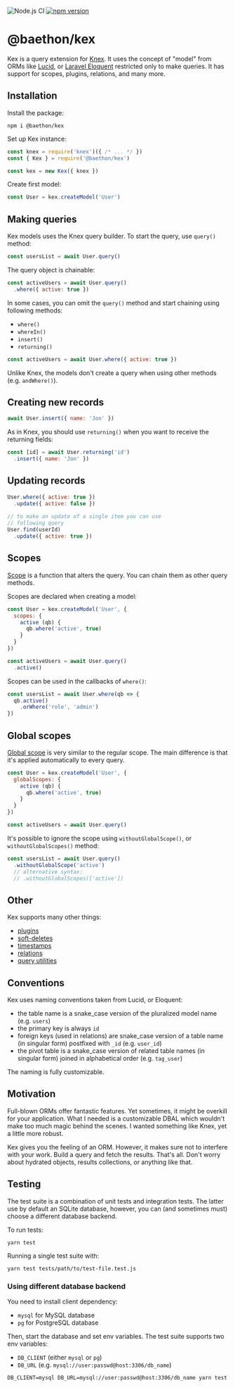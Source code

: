 ![Node.js CI](https://github.com/baethon/kex/workflows/Node.js%20CI/badge.svg?branch=master)
[![npm version](https://badge.fury.io/js/%40baethon%2Fkex.svg)](https://badge.fury.io/js/%40baethon%2Fkex)

# @baethon/kex

Kex is a query extension for [Knex](https://knexjs.org/). It uses the concept of "model" from ORMs like [Lucid](https://github.com/adonisjs/lucid), or [Laravel Eloquent](https://laravel.com/docs/7.x/eloquent) restricted only to make queries. It has support for scopes, plugins, relations, and many more.

## Installation

Install the package:

```
npm i @baethon/kex
```

Set up Kex instance:

```js
const knex = require('knex')({ /* ... */ })
const { Kex } = require('@baethon/kex')

const kex = new Kex({ knex })
```

Create first model:

```js
const User = kex.createModel('User')
```

## Making queries

Kex models uses the Knex query builder. To start the query, use `query()` method:

```js
const usersList = await User.query()
```

The query object is chainable:

```js
const activeUsers = await User.query()
  .where({ active: true })
```

In some cases, you can omit the `query()` method and start chaining using following methods:

- `where()`
- `whereIn()`
- `insert()`
- `returning()`

```js
const activeUsers = await User.where({ active: true })
```

Unlike Knex, the models don't create a query when using other methods (e.g. `andWhere()`).

## Creating new records

```js
await User.insert({ name: 'Jon' })
```

As in Knex, you should use `returning()` when you want to receive the returning fields:

```js
const [id] = await User.returning('id')
  .insert({ name: 'Jon' })
```

## Updating records

```js
User.where({ active: true })
  .update({ active: false })
  
// to make an update of a single item you can use
// following query
User.find(userId)
  .update({ active: true })
```

## Scopes

[Scope](https://github.com/baethon/kex/wiki/Scopes) is a function that alters the query. You can chain them as other query methods.

Scopes are declared when creating a model:

```js
const User = kex.createModel('User', {
  scopes: {
    active (qb) {
      qb.where('active', true)
    }
  }
})

const activeUsers = await User.query()
  .active()
```

Scopes can be used in the callbacks of `where()`:

```js 
const usersList = await User.where(qb => {
  qb.active()
    .orWhere('role', 'admin')
})
```

## Global scopes

[Global scope](https://github.com/baethon/kex/wiki/Scopes#global-scopes) is very similar to the regular scope. The main difference is that it's applied automatically to every query.

```js 
const User = kex.createModel('User', {
  globalScopes: {
    active (qb) {
      qb.where('active', true)
    }
  }
})

const activeUsers = await User.query()
```

It's possible to ignore the scope using `withoutGlobalScope()`, or `withoutGlobalScopes()` method:

```js
const usersList = await User.query()
  .withoutGlobalScope('active')
  // alternative syntax:
  // .withoutGlobalScopes(['active'])
```

## Other

Kex supports many other things:

- [plugins](https://github.com/baethon/kex/wiki/Plugins)
- [soft-deletes](https://github.com/baethon/kex/wiki/Soft-deletes)
- [timestamps](https://github.com/baethon/kex/wiki/Timestamps)
- [relations](https://github.com/baethon/kex/wiki/Relations)
- [query utilities](https://github.com/baethon/kex/wiki/Query-utilities)

## Conventions

Kex uses naming conventions taken from Lucid, or Eloquent:

- the table name is a snake_case version of the pluralized model name (e.g. `users`)
- the primary key is always `id`
- foreign keys (used in relations) are snake_case version of a table name (in singular form) postfixed with `_id` (e.g. `user_id`)
- the pivot table is a snake_case version of related table names (in singular form) joined in alphabetical order (e.g. `tag_user`)

The naming is fully customizable.

## Motivation

Full-blown ORMs offer fantastic features. Yet sometimes, it might be overkill for your application. What I needed is a customizable DBAL which wouldn't make too much magic behind the scenes. I wanted something like Knex, yet a little more robust.

Kex gives you the feeling of an ORM. However, it makes sure not to interfere with your work. Build a query and fetch the results. That's all. Don't worry about hydrated objects, results collections, or anything like that.

## Testing

The test suite is a combination of unit tests and integration tests. The latter use by default an SQLite database, however, you can (and sometimes must) choose a different database backend.

To run tests:

```
yarn test
```

Running a single test suite with:

```
yarn test tests/path/to/test-file.test.js
```

### Using different database backend

You need to install client dependency:

- `mysql` for MySQL database
- `pg` for PostgreSQL database

Then, start the database and set env variables. The test suite supports two env variables:

- `DB_CLIENT` (either `mysql` or `pg`)
- `DB_URL` (e.g. `mysql://user:passwd@host:3306/db_name`)

```
DB_CLIENT=mysql DB_URL=mysql://user:passwd@host:3306/db_name yarn test
```
